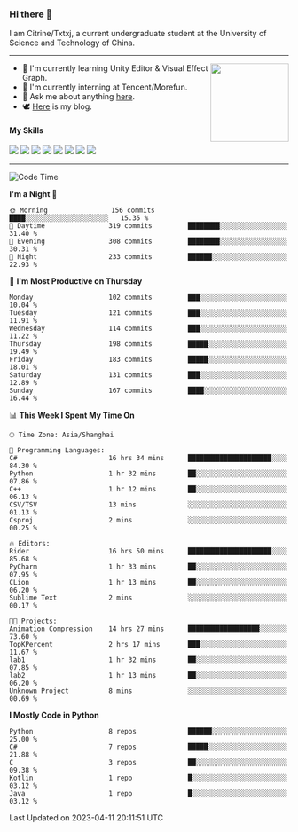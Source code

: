 ### Hi there 👋

I am Citrine/Txtxj, a current undergraduate student at the University of Science and Technology of China.

---

<img align="right" height="141" src="https://github-readme-stats.vercel.app/api?username=txtxj&theme=tokyonight&show_icons=true&count_private=true">

- 🌱 I'm currently learning Unity Editor & Visual Effect Graph.
- 🐶 I'm currently interning at Tencent/Morefun.
- 💬 Ask me about anything [here](https://github.com/txtxj/txtxj/issues).
- 🕊️ [Here](https://txtxj.top) is my blog.

#### My Skills

![](https://img.shields.io/badge/C%23-239120?logo=csharp&logoColor=fff)
![](https://img.shields.io/badge/Unity-000000?logo=unity&logoColor=fff)
![](https://img.shields.io/badge/Python-3e74a2?logo=python&logoColor=fff)
![](https://img.shields.io/badge/C++-65318e?logo=cplusplus&logoColor=fff)
![](https://img.shields.io/badge/C-5654a2?logo=c&logoColor=fff)
![](https://img.shields.io/badge/Blender-f5792a?logo=blender&logoColor=fff)
![](https://img.shields.io/badge/OpenJDK-ffffff?logo=openjdk&logoColor=000)
![](https://img.shields.io/badge/SQL-cc2927?logo=microsoftsqlserver&logoColor=fff)

---

<!--START_SECTION:waka-->
![Code Time](http://img.shields.io/badge/Code%20Time-774%20hrs%2050%20mins-blue)

**I'm a Night 🦉** 

```text
🌞 Morning                156 commits         ████░░░░░░░░░░░░░░░░░░░░░   15.35 % 
🌆 Daytime                319 commits         ████████░░░░░░░░░░░░░░░░░   31.40 % 
🌃 Evening                308 commits         ████████░░░░░░░░░░░░░░░░░   30.31 % 
🌙 Night                  233 commits         ██████░░░░░░░░░░░░░░░░░░░   22.93 % 
```
📅 **I'm Most Productive on Thursday** 

```text
Monday                   102 commits         ███░░░░░░░░░░░░░░░░░░░░░░   10.04 % 
Tuesday                  121 commits         ███░░░░░░░░░░░░░░░░░░░░░░   11.91 % 
Wednesday                114 commits         ███░░░░░░░░░░░░░░░░░░░░░░   11.22 % 
Thursday                 198 commits         █████░░░░░░░░░░░░░░░░░░░░   19.49 % 
Friday                   183 commits         █████░░░░░░░░░░░░░░░░░░░░   18.01 % 
Saturday                 131 commits         ███░░░░░░░░░░░░░░░░░░░░░░   12.89 % 
Sunday                   167 commits         ████░░░░░░░░░░░░░░░░░░░░░   16.44 % 
```


📊 **This Week I Spent My Time On** 

```text
🕑︎ Time Zone: Asia/Shanghai

💬 Programming Languages: 
C#                       16 hrs 34 mins      █████████████████████░░░░   84.30 % 
Python                   1 hr 32 mins        ██░░░░░░░░░░░░░░░░░░░░░░░   07.86 % 
C++                      1 hr 12 mins        ██░░░░░░░░░░░░░░░░░░░░░░░   06.13 % 
CSV/TSV                  13 mins             ░░░░░░░░░░░░░░░░░░░░░░░░░   01.13 % 
Csproj                   2 mins              ░░░░░░░░░░░░░░░░░░░░░░░░░   00.25 % 

🔥 Editors: 
Rider                    16 hrs 50 mins      █████████████████████░░░░   85.68 % 
PyCharm                  1 hr 33 mins        ██░░░░░░░░░░░░░░░░░░░░░░░   07.95 % 
CLion                    1 hr 13 mins        ██░░░░░░░░░░░░░░░░░░░░░░░   06.20 % 
Sublime Text             2 mins              ░░░░░░░░░░░░░░░░░░░░░░░░░   00.17 % 

🐱‍💻 Projects: 
Animation Compression    14 hrs 27 mins      ██████████████████░░░░░░░   73.60 % 
TopKPercent              2 hrs 17 mins       ███░░░░░░░░░░░░░░░░░░░░░░   11.67 % 
lab1                     1 hr 32 mins        ██░░░░░░░░░░░░░░░░░░░░░░░   07.85 % 
lab2                     1 hr 13 mins        ██░░░░░░░░░░░░░░░░░░░░░░░   06.20 % 
Unknown Project          8 mins              ░░░░░░░░░░░░░░░░░░░░░░░░░   00.69 % 
```

**I Mostly Code in Python** 

```text
Python                   8 repos             ██████░░░░░░░░░░░░░░░░░░░   25.00 % 
C#                       7 repos             █████░░░░░░░░░░░░░░░░░░░░   21.88 % 
C                        3 repos             ██░░░░░░░░░░░░░░░░░░░░░░░   09.38 % 
Kotlin                   1 repo              █░░░░░░░░░░░░░░░░░░░░░░░░   03.12 % 
Java                     1 repo              █░░░░░░░░░░░░░░░░░░░░░░░░   03.12 % 
```




 Last Updated on 2023-04-11 20:11:51 UTC
<!--END_SECTION:waka-->
